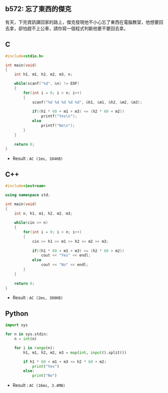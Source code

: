 ## b572: 忘了東西的傑克
有天，下完資訊課回家的路上，傑克發現他不小心忘了東西在電腦教室，他想要回去拿，卻怕趕不上公車，請你寫一個程式判斷他要不要回去拿。

## C
```C
#include<stdio.h>

int main(void)
{
	int h1, m1, h2, m2, m3, n;

	while(scanf("%d", &n) != EOF)
	{
		for(int i = 0; i < n; i++)
		{
			scanf("%d %d %d %d %d", &h1, &m1, &h2, &m2, &m3);
			
			if((h1 * 60 + m1 + m3) <= (h2 * 60 + m2))
				printf("Yes\n");
			else
				printf("No\n");
		}
	}
	
	return 0;
}

```
 * Result : `AC (1ms, 104KB)`

## C++
```C++
#include<iostream>

using namespace std;

int main(void)
{
	int n, h1, m1, h2, m2, m3;
	
	while(cin >> n)
	{
		for(int i = 0; i < n; i++)
		{
			cin >> h1 >> m1 >> h2 >> m2 >> m3;
			
			if((h1 * 60 + m1 + m3) <= (h2 * 60 + m2))
				cout << "Yes" << endl;
			else
				cout << "No" << endl;
		}
	}
	
	return 0;
}
```
 * Result : `AC (2ms, 308KB)`

## Python
```python
import sys

for n in sys.stdin:
    n = int(n)

    for i in range(n):
        h1, m1, h2, m2, m3 = map(int, input().split())

        if h1 * 60 + m1 + m3 <= h2 * 60 + m2:
            print("Yes")
        else:
            print("No")
```
 * Result : `AC (16ms, 3.4MB)`
